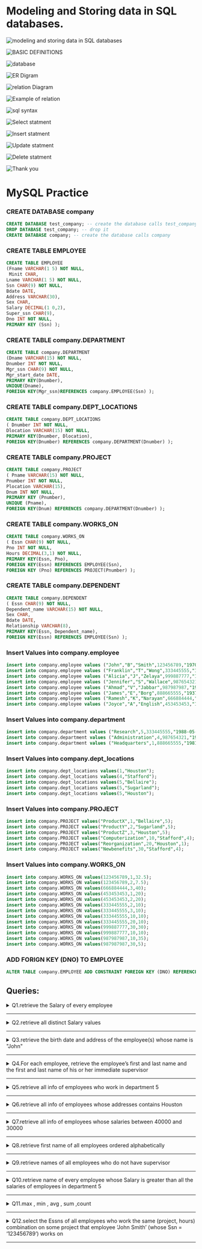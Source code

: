 # Modeling and Storing data in SQL databases.


![modeling and storing data in SQL databases](images/Slide1.png)

![BASIC DEFINITIONS](images/Slide2.png)

![database](images/Slide3.png)

![ER Digram](images/Slide4.png)

![relation Diagram](images/Slide5.png)

![Example of relation](images/Slide6.png)

![sql syntax](images/Slide7.png)

![Select statment](images/Slide8.png)

![Insert statment](images/Slide9.png)

![Update statment](images/Slide10.png)

![Delete statment](images/Slide11.png)

![Thank you](images/Slide12.png)


# MySQL Practice

### CREATE DATABASE company
```SQL
CREATE DATABASE test_company; -- create the database calls test_company
DROP DATABASE test_company; -- drop it
CREATE DATABASE company; -- create the database calls company
```

### CREATE TABLE EMPLOYEE
```SQL 
CREATE TABLE EMPLOYEE
(Fname VARCHAR(1 5) NOT NULL,
 Minit CHAR,
Lname VARCHAR(1 5) NOT NULL,
Ssn CHAR(9) NOT NULL,
Bdate DATE,
Address VARCHAR(30),
Sex CHAR,
Salary DECIMAL(1 0,2),
Super_ssn CHAR(9),
Dno INT NOT NULL,
PRIMARY KEY (Ssn) );
```

### CREATE TABLE company.DEPARTMENT
```SQL
CREATE TABLE company.DEPARTMENT
(Dname VARCHAR(15) NOT NULL, 
Dnumber INT NOT NULL,
Mgr_ssn CHAR(9) NOT NULL,
Mgr_start_date DATE,
PRIMARY KEY(Dnumber),
UNIQUE(Dname),
FOREIGN KEY(Mgr_ssn)REFERENCES company.EMPLOYEE(Ssn) );
```

### CREATE TABLE company.DEPT_LOCATIONS
```SQL
CREATE TABLE company.DEPT_LOCATIONS
( Dnumber INT NOT NULL,
Dlocation VARCHAR(15) NOT NULL,
PRIMARY KEY(Dnumber, Dlocation),
FOREIGN KEY(Dnumber) REFERENCES company.DEPARTMENT(Dnumber) );
```

### CREATE TABLE company.PROJECT
```SQL
CREATE TABLE company.PROJECT
( Pname VARCHAR(15) NOT NULL,
Pnumber INT NOT NULL,
Plocation VARCHAR(15),
Dnum INT NOT NULL,
PRIMARY KEY (Pnumber),
UNIQUE (Pname),
FOREIGN KEY(Dnum) REFERENCES company.DEPARTMENT(Dnumber) );
```

### CREATE TABLE company.WORKS_ON
```SQL
CREATE TABLE company.WORKS_ON
( Essn CHAR(9) NOT NULL,
Pno INT NOT NULL,
Hours DECIMAL(3,1) NOT NULL,
PRIMARY KEY(Essn, Pno),
FOREIGN KEY(Essn) REFERENCES EMPLOYEE(Ssn),
FOREIGN KEY (Pno) REFERENCES PROJECT(Pnumber) );
```

### CREATE TABLE company.DEPENDENT
```SQL
CREATE TABLE company.DEPENDENT
( Essn CHAR(9) NOT NULL,
Dependent_name VARCHAR(15) NOT NULL,
Sex CHAR,
Bdate DATE,
Relationship VARCHAR(8),
PRIMARY KEY(Essn, Dependent_name),
FOREIGN KEY(Essn) REFERENCES EMPLOYEE(Ssn) );
```

### Insert Values into company.employee
```SQL
insert into company.employee values ("John","B","Smith",123456789,"1970-06-20","Houston","M",30000,333445555,5);
insert into company.employee values ("Franklin","T","Wong",333445555,"1955-12-08","638 Voss, Houston TX","M",40000,888665555,5);
insert into company.employee values ("Alicia","J","Zelaya",999887777,"1968-01-19","3321 Castle, Spring TX","F",25000,987654321,4);
insert into company.employee values ("Jennifer","S","Wallace",987654321,"1941-06-20","291 Berry, Bellaire, TX","F",43000,888665555,4);
insert into company.employee values ("Ahmad","V","Jabbar",987987987,"1969-03-29","980 Dallas, Houston, TX","M",25000,987654321,4);
insert into company.employee values ("James","E","Borg",888665555,"1937-11-10","450 Stone, Houston, TX","M",55000,NULL,1);
insert into company.employee values ("Ramesh","K","Narayan",666884444,"1962-09-15","975 Fire Oak, Humble, TX","M",38000,333445555,5);
insert into company.employee values ("Joyce","A","English",453453453,"1972-07-31","5631 Rice, Houston, TX","F",25000,333445555,5);
```

### Insert Values into company.department
```SQL
insert into company.department values ("Research",5,333445555,"1988-05-22");
insert into company.department values ("Administration",4,987654321,"1995-01-01");
insert into company.department values ("Headquarters",1,888665555,"1981-06-19");
```

### Insert Values into company.dept_locations
```SQL
insert into company.dept_locations values(1,"Houston");
insert into company.dept_locations values(4,"Stafford");
insert into company.dept_locations values(5,"Bellaire");
insert into company.dept_locations values(5,"Sugarland");
insert into company.dept_locations values(5,"Houston");
```

### Insert Values into company.PROJECT
```SQL
insert into company.PROJECT values("ProductX",1,"Bellaire",5);
insert into company.PROJECT values("ProductY",2,"Sugarland",5);
insert into company.PROJECT values("ProductZ",3,"Houston",5);
insert into company.PROJECT values("Computerization",10,"Stafford",4);
insert into company.PROJECT values("Reorganization",20,"Houston",1);
insert into company.PROJECT values("Newbenefits",30,"Stafford",4);
```

### Insert Values into company.WORKS_ON
```SQL
insert into company.WORKS_ON values(123456789,1,32.5);
insert into company.WORKS_ON values(123456789,2,7.5);
insert into company.WORKS_ON values(666884444,3,40);
insert into company.WORKS_ON values(453453453,1,20);
insert into company.WORKS_ON values(453453453,2,20);
insert into company.WORKS_ON values(333445555,2,10);
insert into company.WORKS_ON values(333445555,3,10);
insert into company.WORKS_ON values(333445555,10,10);
insert into company.WORKS_ON values(333445555,20,10);
insert into company.WORKS_ON values(999887777,30,30);
insert into company.WORKS_ON values(999887777,10,10);
insert into company.WORKS_ON values(987987987,10,35);
insert into company.WORKS_ON values(987987987,30,5);
```

### ADD FORIGN KEY (DNO) TO EMPLOYEE
```SQL
ALTER TABLE company.EMPLOYEE ADD CONSTRAINT FOREIGN KEY (DNO) REFERENCES company.DEPARTMENT(DNUMBER);
```


## Queries: 

<details>
<summary> Q1.retrieve the Salary of every employee </summary>
  
```SQL
select salary from employee;
```
</details>

---

<details>
<summary> Q2.retrieve all distinct Salary values </summary>
  
```SQL
select distinct salary from employee;
```
</details>

---

<details>
<summary> Q3.retrieve the birth date and address of the employee(s) whose name is "John" </summary>
  
```SQL
select Bdate , address from employee where Fname = "john";
```
</details>

---

<details>
<summary> Q4.For each employee, retrieve the employee’s first and last name and the first and last name of his or her immediate supervisor </summary>
  
```SQL
select E.fname as "employee first name" , E.lname as "employee last name" , S.fname as "manager first name", S.lname as "manager last name"
from employee as E , employee as S
where E.Super_ssn = S.ssn;
```
</details>

 ---

<details>
<summary> Q5.retrieve all info of employees who work in department 5 </summary>
  
```SQL
select * from employee where Dno = 5;
```
</details>

---

<details>
<summary> Q6.retrieve all info of employees whose addresses contains Houston </summary>
  
```SQL
select * from employee where address like '%Houston%';
```
</details>

---

<details>
<summary> Q7.retrieve all info of employees whose salaries between 40000 and 30000 </summary>
  
```SQL
select * from employee where Salary between 30000 and 40000;
```
</details>

---

<details>
<summary> Q8.retrieve first name of all employees ordered alphabetically  </summary>
  
```SQL
select fname from employee order by Fname asc;
```
</details>

---

<details>
<summary> Q9.retrieve names of all employees who do not have supervisor </summary>
  
```SQL
select fname from employee where Super_ssn is null;

```
</details>

---

<details>
<summary> Q10.retrieve name of every employee whose Salary is greater than all the salaries of employees in department 5 </summary>
  
```SQL
select fname ,Salary
from employee 
where salary > All ( select salary 
                     from employee
                     where dno = 5
                          ) ;
```
</details>

---

<details>
<summary> Q11.max , min , avg , sum ,count </summary>
  
```SQL
SELECT SUM(Salary), MAX(Salary), MIN(Salary), AVG(Salary) , count(salary)
FROM	EMPLOYEE;
```
</details>

---

<details>
<summary> Q12.select the Essns of all employees who work the same (project, hours) combination on some project 
that employee ‘John Smith’ (whose Ssn = ‘123456789’) works on  </summary>
  
```SQL
select distinct Essn 
from works_on where (pno , hours) in ( select pno , hours
                         from works_on
                         where Essn = "123456789"
                         );
```
</details>

---










